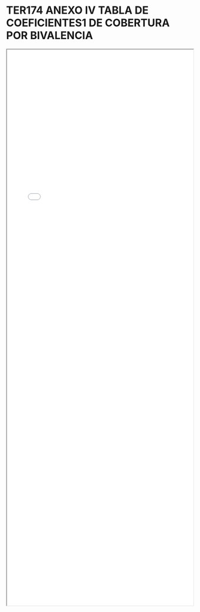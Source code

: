 
# TER174 ANEXO IV TABLA DE COEFICIENTES1 DE COBERTURA POR BIVALENCIA

<iframe src="../TER174 ANEXO IV TABLA DE COEFICIENTES1 DE COBERTURA POR BIVALENCIA.pdf" width="100%" height="1500px"></iframe>

